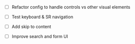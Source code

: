 - [ ] Refactor config to handle controls vs other visual elements
- [ ] Test keyboard & SR navigation
- [ ] Add skip to content
- [ ] Improve search and form UI

